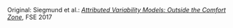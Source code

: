 Original: Siegmund et al.: [_Attributed Variability Models: Outside the Comfort Zone_](https://www.exastencils.fau.de/pdf/publications/2017/SSA+17.pdf), FSE 2017